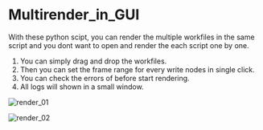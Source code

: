 # Multirender_in_GUI
With these python scipt, you can render the multiple workfiles in the same script and you dont want to open and render the each script one by one. 
1. You can simply drag and drop the workfiles.
2. Then you can set the frame range for every write nodes in single click.
3. You can check the errors of before start rendering. 
4. All logs will shown in a small window. 


![render_01](https://user-images.githubusercontent.com/65713157/132105968-df37c907-50a3-4730-9213-638693645ff4.jpg)

![render_02](https://user-images.githubusercontent.com/65713157/132106147-e72bd353-98c3-454b-824f-c3aeb9f44b70.jpg)




